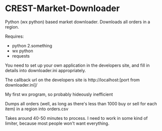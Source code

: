 # CREST-Market-Downloader
Python (wx python) based market downloader. Downloads all orders in a region.


Requires:
* python 2.something
* wx python
* requests

You need to set up your own application in the developers site, and fill in details into downloader.ini appropriately.

The callback url on the developers site is http://localhost:[port from downloader.ini]/

My first wx program, so probably hideously inefficient


Dumps all orders (well, as long as there's less than 1000 buy or sell for each item) in a region into orders.csv

Takes around 40-50 minutes to process. I need to work in some kind of limiter, because most people won't want everything.


